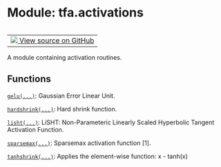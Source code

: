 <div itemscope itemtype="http://developers.google.com/ReferenceObject">
<meta itemprop="name" content="tfa.activations" />
<meta itemprop="path" content="Stable" />
</div>

# Module: tfa.activations


<table class="tfo-notebook-buttons tfo-api" align="left">

<td>
  <a target="_blank" href="https://github.com/tensorflow/addons/tree/r0.6/tensorflow_addons/activations/__init__.py">
    <img src="https://www.tensorflow.org/images/GitHub-Mark-32px.png" />
    View source on GitHub
  </a>
</td></table>



A module containing activation routines.

<!-- Placeholder for "Used in" -->


## Functions

[`gelu(...)`](../tfa/activations/gelu.md): Gaussian Error Linear Unit.

[`hardshrink(...)`](../tfa/activations/hardshrink.md): Hard shrink function.

[`lisht(...)`](../tfa/activations/lisht.md): LiSHT: Non-Parameteric Linearly Scaled Hyperbolic Tangent Activation Function.

[`sparsemax(...)`](../tfa/activations/sparsemax.md): Sparsemax activation function [1].

[`tanhshrink(...)`](../tfa/activations/tanhshrink.md): Applies the element-wise function: x - tanh(x)

